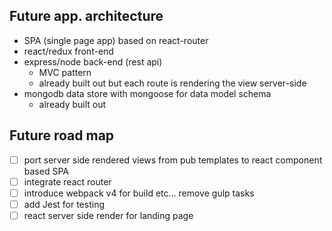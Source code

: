 ## Future app. architecture

- SPA (single page app) based on react-router
- react/redux front-end
- express/node back-end (rest api)
  - MVC pattern
  - already built out but each route is rendering the view server-side
- mongodb data store with mongoose for data model schema
  - already built out


## Future road map

- [ ] port server side rendered views from pub templates to react component based SPA
- [ ] integrate react router
- [ ] introduce webpack v4 for build etc... remove gulp tasks
- [ ] add Jest for testing
- [ ] react server side render for landing page
